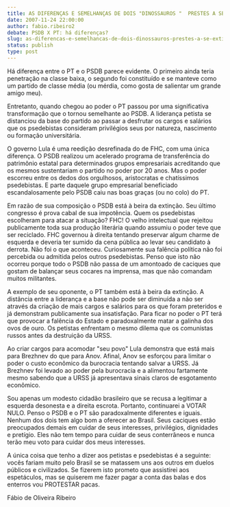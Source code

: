 ```yaml
---
title: AS DIFERENÇAS E SEMELHANÇAS DE DOIS "DINOSSAUROS "  PRESTES A SE EXTINGUIR
date: 2007-11-24 22:00:00
author: fabio.ribeiro2
debate: PSDB X PT: há diferenças?
slug: as-diferencas-e-semelhancas-de-dois-dinossauros-prestes-a-se-extinguir
status: publish 
type: post
---
```


  
Há diferença entre o PT e o PSDB parece evidente. O primeiro ainda teria penetração na classe baixa, o segundo foi constituído e se manteve como um partido de classe média (ou mérdia, como gosta de salientar um grande amigo meu).  
  
Entretanto, quando chegou ao poder o PT passou por uma significativa transformação que o tornou semelhante ao PSDB. A liderança petista se distanciou da base do partido ao passar a desfrutar os cargos e salários que os psedebistas consideram privilégios seus por natureza, nascimento ou formação universitária.  
  
O governo Lula é uma reedição desrefinada do de FHC, com uma única diferença. O PSDB realizou um acelerado programa de transferência do patrimônio estatal para determinados grupos empresariais acreditando que os mesmos sustentariam o partido no poder por 20 anos. Mas o poder escorreu entre os dedos dos orgulhosos, aristocratas e chatíssimos psedebistas. E parte daquele grupo empresarial beneficiado escandalosamente pelo PSDB caiu nas boas graças (ou no colo) do PT.  
  
Em razão de sua composição o PSDB está à beira da extinção. Seu último congresso é prova cabal de sua impotência. Quem os psedebistas escolheram para atacar a situação? FHC! O velho intelectual que rejeitou publicamente toda sua produção literária quando assumiu o poder teve que ser reciclado. FHC governou à direita tentando preservar algum charme de esquerda e deveria ter sumido da cena pública ao levar seu candidato à derrota. Não foi o que aconteceu. Curiosamente sua falência política não foi percebida ou admitida pelos outros psedebistas. Penso que isto não ocorreu porque todo o PSDB não passa de um amontoado de caciques que gostam de balançar seus cocares na imprensa, mas que não comandam muitos militantes.  
  
A exemplo de seu oponente, o PT também está à beira da extinção. A distância entre a liderança e a base não pode ser diminuída a não ser através da criação de mais cargos e salários para os que foram preteridos e já demonstram publicamente sua insatisfação. Para ficar no poder o PT terá que provocar a falência do Estado e paradoxalmente matar a galinha dos ovos de ouro. Os petistas enfrentam o mesmo dilema que os comunistas russos antes da destruição da URSS.   
  
Ao criar cargos para acomodar "seu povo" Lula demonstra que está mais para Brezhnev do que para Anov. Afinal, Anov se esforçou para limitar o poder o custo econômico da burocracia tentando salvar a URSS. Já Brezhnev foi levado ao poder pela burocracia e a alimentou fartamente mesmo sabendo que a URSS já apresentava sinais claros de esgotamento econômico.  



Sou apenas um modesto cidadão brasileiro que se recusa a legitimar a esquerda desonesta e a direita escrota. Portanto, continuarei a VOTAR NULO. Penso o PSDB e o PT são paradoxalmente diferentes e iguais. Nenhum dos dois tem algo bom a oferecer ao Brasil. Seus caciques estão preocupados demais em cuidar de seus interesses, privilégios, dignidades e pretígio. Eles não tem tempo para cuidar de seus conterrâneos e nunca terão meu voto para cuidar dos meus interesses.  
  
A única coisa que tenho a dizer aos petistas e psedebistas é a seguinte: vocês fariam muito pelo Brasil se se matassem uns aos outros em duelos públicos e civilizados. Se fizerem isto prometo que assistirei aos espetáculos, mas se quiserem me fazer pagar a conta das balas e dos enterros vou PROTESTAR pacas.  
  
  
  
Fábio de Oliveira Ribeiro


